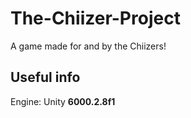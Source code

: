 ﻿# The-Chiizer-Project
A game made for and by the Chiizers!

## Useful info
Engine: Unity **6000.2.8f1**
